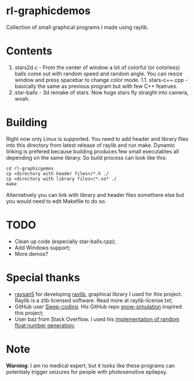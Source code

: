 # rl-graphicdemos
Collection of small graphical programs I made using raylib.
# Contents
1. stars2d.c - From the center of window a lot of colorful (or colorless) balls come out with random speed and random angle. You can resize window and press spacebar to change color mode.
1.1. stars-c++.cpp - basically the same as previous program but with few C++ featrues.
2. star-balls - 3d remake of stars. Now huge stars fly straight into camera, woah.
# Building
Right now only Linux is supported.
You need to add header and library files into this directory from latest release of raylib and run make. Dynamic linking is prefered because building produces few small executables all depending on the same library. So build process can look like this:
```
cd rl-graphicgemos
cp <directory with header files>/*.h ./
cp <directory with library files>/*.so* ./
make
```
Alternatively you can link with library and header files somethere else but you would need to edit Makefile to do so.
# TODO
- Clean up code (especially star-balls.cpp);
- Add Windows support;
- More demos?
# Special thanks
- [raysan5](github.com/raysan5) for developing [raylib](raylib.com), graphical library I used for this project. Raylib is a zlib licensed software. Read more at raylib-license.txt;
- GitHub user [Sieep-coding](github.com/Sieep-coding). His GitHub repo [snow-simulation](github.com/Sieep-coding/snow-simulation) inspired this project;
- User baz from Stack Overflow. I used his [implementation of random float number generation](https://stackoverflow.com/a/44105089);
# Note
**Warning**: I am no medical expert, but it looks like these programs can potentialy trigger seizures for people with photosensitive epilepsy.
